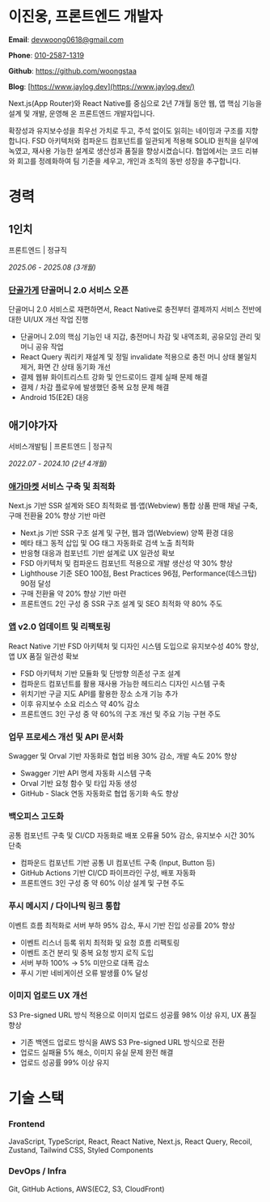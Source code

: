 # 이진웅, 프론트엔드 개발자

**Email**: [devwoong0618@gmail.com](mailto:devwoong0618@gmail.com)

**Phone**: [010-2587-1319](tel:010-2587-1319)

**Github**: https://github.com/woongstaa

**Blog**: [https://www.jaylog.dev](https://www.jaylog.dev/)

Next.js(App Router)와 React Native를 중심으로 2년 7개월 동안 웹, 앱 핵심 기능을 설계 및 개발, 운영해 온 프론트엔드 개발자입니다.

확장성과 유지보수성을 최우선 가치로 두고, 주석 없이도 읽히는 네이밍과 구조를 지향합니다. FSD 아키텍처와 컴파운드 컴포넌트를 일관되게 적용해 SOLID 원칙을 실무에 녹였고, 재사용 가능한 설계로 생산성과 품질을 향상시켰습니다. 협업에서는 코드 리뷰와 회고를 정례화하여 팀 기준을 세우고, 개인과 조직의 동반 성장을 추구합니다.

# 경력

## 1인치

프론트엔드 | 정규직

_2025.06 - 2025.08 (3개월)_

### [단골가게](https://www.danngol.com) 단골머니 2.0 서비스 오픈

단골머니 2.0 서비스로 재편하면서, React Native로 충전부터 결제까지 서비스 전반에 대한 UI/UX 개선 작업 진행

- 단골머니 2.0의 핵심 기능인 내 지갑, 충전머니 차감 및 내역조회, 공유모임 관리 및 머니 공유 작업
- React Query 쿼리키 재설계 및 정밀 invalidate 적용으로 충전 머니 상태 불일치 제거, 화면 간 상태 동기화 개선
- 결제 웹뷰 화이트리스트 강화 및 안드로이드 결제 실패 문제 해결
- 결제 / 차감 플로우에 발생했던 중복 요청 문제 해결
- Android 15(E2E) 대응

## 애기야가자

서비스개발팀 | 프론트엔드 | 정규직

_2022.07 - 2024.10 (2년 4개월)_

### [애가마켓](https://babygo.kr/store) 서비스 구축 및 최적화

Next.js 기반 SSR 설계와 SEO 최적화로 웹·앱(Webview) 통합 상품 판매 채널 구축, 구매 전환율 20% 향상 기반 마련

- Next.js 기반 SSR 구조 설계 및 구현, 웹과 앱(Webview) 양쪽 환경 대응
- 메타 태그 동적 삽입 및 OG 태그 자동화로 검색 노출 최적화
- 반응형 대응과 컴포넌트 기반 설계로 UX 일관성 확보
- FSD 아키텍처 및 컴파운드 컴포넌트 적용으로 개발 생산성 약 30% 향상
- Lighthouse 기준 SEO 100점, Best Practices 96점, Performance(데스크탑) 90점 달성
- 구매 전환율 약 20% 향상 기반 마련
- 프론트엔드 2인 구성 중 SSR 구조 설계 및 SEO 최적화 약 80% 주도

### [앱](https://apps.apple.com/kr/app/%EC%95%A0%EA%B8%B0%EC%95%BC%EA%B0%80%EC%9E%90-%ED%82%A4%EC%A6%88-%EC%97%AC%ED%96%89-%EB%86%80%EC%9D%B4-%ED%95%AB%ED%94%8C-%EC%A0%95%EB%B3%B4-%EC%9C%A1%EC%95%84%EC%95%B1/id1479205228) v2.0 업데이트 및 리팩토링

React Native 기반 FSD 아키텍처 및 디자인 시스템 도입으로 유지보수성 40% 향상, 앱 UX 품질 일관성 확보

- FSD 아키텍처 기반 모듈화 및 단방향 의존성 구조 설계
- 컴파운드 컴포넌트를 활용 재사용 가능한 헤드리스 디자인 시스템 구축
- 위치기반 구글 지도 API를 활용한 장소 소개 기능 추가
- 이후 유지보수 소요 리소스 약 40% 감소
- 프론트엔드 3인 구성 중 약 60%의 구조 개선 및 주요 기능 구현 주도

### 업무 프로세스 개선 및 API 문서화

Swagger 및 Orval 기반 자동화로 협업 비용 30% 감소, 개발 속도 20% 향상

- Swagger 기반 API 명세 자동화 시스템 구축
- Orval 기반 요청 함수 및 타입 자동 생성
- GitHub - Slack 연동 자동화로 협업 동기화 속도 향상

### 백오피스 고도화

공통 컴포넌트 구축 및 CI/CD 자동화로 배포 오류율 50% 감소, 유지보수 시간 30% 단축

- 컴파운드 컴포넌트 기반 공통 UI 컴포넌트 구축 (Input, Button 등)
- GitHub Actions 기반 CI/CD 파이프라인 구성, 배포 자동화
- 프론트엔드 3인 구성 중 약 60% 이상 설계 및 구현 주도

### 푸시 메시지 / 다이나믹 링크 통합

이벤트 흐름 최적화로 서버 부하 95% 감소, 푸시 기반 진입 성공률 20% 향상

- 이벤트 리스너 등록 위치 최적화 및 요청 흐름 리팩토링
- 이벤트 조건 분리 및 중복 요청 방지 로직 도입
- 서버 부하 100% → 5% 미만으로 대폭 감소
- 푸시 기반 네비게이션 오류 발생률 0% 달성

### 이미지 업로드 UX 개선

S3 Pre-signed URL 방식 적용으로 이미지 업로드 성공률 98% 이상 유지, UX 품질 향상

- 기존 백엔드 업로드 방식을 AWS S3 Pre-signed URL 방식으로 전환
- 업로드 실패율 5% 해소, 이미지 유실 문제 완전 해결
- 업로드 성공률 99% 이상 유지

# 기술 스택

### Frontend

JavaScript, TypeScript, React, React Native, Next.js, React Query, Recoil, Zustand, Tailwind CSS, Styled Components

### DevOps / Infra

Git, GitHub Actions, AWS(EC2, S3, CloudFront)
